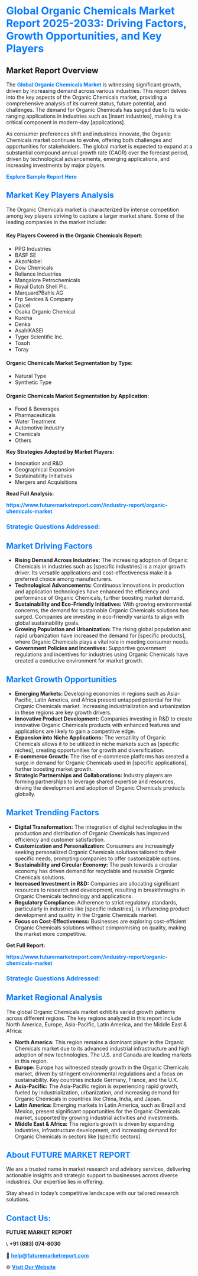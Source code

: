 <h1 style="color: #007BFF;">Global Organic Chemicals Market Report 2025-2033: Driving Factors, Growth Opportunities, and Key Players</h1>

<section id="overview">
<h2>Market Report Overview</h2>
<p>The <a href="https://www.futuremarketreport.com//industry-report/organic-chemicals-market" style="color: #007BFF; text-decoration: none;"><strong>Global Organic Chemicals Market</strong></a> is witnessing significant growth, driven by increasing demand across various industries. This report delves into the key aspects of the Organic Chemicals market, providing a comprehensive analysis of its current status, future potential, and challenges. The demand for Organic Chemicals has surged due to its wide-ranging applications in industries such as [insert industries], making it a critical component in modern-day [applications].</p>
<p>As consumer preferences shift and industries innovate, the Organic Chemicals market continues to evolve, offering both challenges and opportunities for stakeholders. The global market is expected to expand at a substantial compound annual growth rate (CAGR) over the forecast period, driven by technological advancements, emerging applications, and increasing investments by major players.</p>
</section>

<section id="overview">
<p><a href="https://www.futuremarketreport.com//request-sample/reportId=84915" style="color: #007BFF; text-decoration: none;"><strong>Explore Sample Report Here</strong></a></p>
</section>

<section id="key-players">
<h2 style="color: #007BFF;">Market Key Players Analysis</h2>
<p>The Organic Chemicals market is characterized by intense competition among key players striving to capture a larger market share. Some of the leading companies in the market include:</p>
<h4>Key Players Covered in the Organic Chemicals Report:</h4>
<ul><li>PPG Industries</li><li>BASF SE</li><li>AkzoNobel</li><li>Dow Chemicals</li><li>Reliance Industries</li><li>Mangalore Petrochemicals</li><li>Royal Dutch Shell Plc.</li><li>Marquard?Bahls AG</li><li>Frp Sevices &amp; Company</li><li>Daicel</li><li>Osaka Organic Chemical</li><li>Kureha</li><li>Denka</li><li>AsahiKASEI</li><li>Tyger Scientific Inc.</li><li>Tosoh</li><li>Toray</li></ul>
<h4>Organic Chemicals Market Segmentation by Type:</h4>
<ul><li>Natural Type</li><li>Synthetic Type</li></ul>

<h4>Organic Chemicals Market Segmentation by Application:</h4>
<ul><li>Food &amp; Beverages</li><li>Pharmaceuticals</li><li>Water Treatment</li><li>Automotive Industry</li><li>Chemicals</li><li>Others</li></ul>
<p><strong>Key Strategies Adopted by Market Players:</strong></p>
<ul>
<li>Innovation and R&D</li>
<li>Geographical Expansion</li>
<li>Sustainability Initiatives</li>
<li>Mergers and Acquisitions</li>
</ul>
</section>

<section>
<p><strong>Read Full Analysis: </strong></p><a href="https://www.futuremarketreport.com//industry-report/organic-chemicals-market" style="color: #007BFF; text-decoration: none;"><strong>https://www.futuremarketreport.com//industry-report/organic-chemicals-market</strong></a>
<h3 style="color: #007BFF;">Strategic Questions Addressed:</h3>
</section>

<section id="driving-factors">
<h2 style="color: #007BFF;">Market Driving Factors</h2>
<ul>
<li><strong>Rising Demand Across Industries:</strong> The increasing adoption of Organic Chemicals in industries such as [specific industries] is a major growth driver. Its versatile applications and cost-effectiveness make it a preferred choice among manufacturers.</li>
<li><strong>Technological Advancements:</strong> Continuous innovations in production and application technologies have enhanced the efficiency and performance of Organic Chemicals, further boosting market demand.</li>
<li><strong>Sustainability and Eco-Friendly Initiatives:</strong> With growing environmental concerns, the demand for sustainable Organic Chemicals solutions has surged. Companies are investing in eco-friendly variants to align with global sustainability goals.</li>
<li><strong>Growing Population and Urbanization:</strong> The rising global population and rapid urbanization have increased the demand for [specific products], where Organic Chemicals plays a vital role in meeting consumer needs.</li>
<li><strong>Government Policies and Incentives:</strong> Supportive government regulations and incentives for industries using Organic Chemicals have created a conducive environment for market growth.</li>
</ul>
</section>

<section id="growth-opportunities">
<h2 style="color: #007BFF;">Market Growth Opportunities</h2>
<ul>
<li><strong>Emerging Markets:</strong> Developing economies in regions such as Asia-Pacific, Latin America, and Africa present untapped potential for the Organic Chemicals market. Increasing industrialization and urbanization in these regions are key growth drivers.</li>
<li><strong>Innovative Product Development:</strong> Companies investing in R&D to create innovative Organic Chemicals products with enhanced features and applications are likely to gain a competitive edge.</li>
<li><strong>Expansion into Niche Applications:</strong> The versatility of Organic Chemicals allows it to be utilized in niche markets such as [specific niches], creating opportunities for growth and diversification.</li>
<li><strong>E-commerce Growth:</strong> The rise of e-commerce platforms has created a surge in demand for Organic Chemicals used in [specific applications], further boosting market growth.</li>
<li><strong>Strategic Partnerships and Collaborations:</strong> Industry players are forming partnerships to leverage shared expertise and resources, driving the development and adoption of Organic Chemicals products globally.</li>
</ul>
</section>

<section id="trending-factors">
<h2 style="color: #007BFF;">Market Trending Factors</h2>
<ul>
<li><strong>Digital Transformation:</strong> The integration of digital technologies in the production and distribution of Organic Chemicals has improved efficiency and customer satisfaction.</li>
<li><strong>Customization and Personalization:</strong> Consumers are increasingly seeking personalized Organic Chemicals solutions tailored to their specific needs, prompting companies to offer customizable options.</li>
<li><strong>Sustainability and Circular Economy:</strong> The push towards a circular economy has driven demand for recyclable and reusable Organic Chemicals solutions.</li>
<li><strong>Increased Investment in R&D:</strong> Companies are allocating significant resources to research and development, resulting in breakthroughs in Organic Chemicals technology and applications.</li>
<li><strong>Regulatory Compliance:</strong> Adherence to strict regulatory standards, particularly in industries like [specific industries], is influencing product development and quality in the Organic Chemicals market.</li>
<li><strong>Focus on Cost-Effectiveness:</strong> Businesses are exploring cost-efficient Organic Chemicals solutions without compromising on quality, making the market more competitive.</li>
</ul>
</section>

<section>
<p><strong>Get Full Report: </strong></p><a href="https://www.futuremarketreport.com//industry-report/organic-chemicals-market" style="color: #007BFF; text-decoration: none;"><strong>https://www.futuremarketreport.com//industry-report/organic-chemicals-market</strong></a>
<h3 style="color: #007BFF;">Strategic Questions Addressed:</h3>
</section>


<section id="regional-analysis">
<h2 style="color: #007BFF;">Market Regional Analysis</h2>
<p>The global Organic Chemicals market exhibits varied growth patterns across different regions. The key regions analyzed in this report include North America, Europe, Asia-Pacific, Latin America, and the Middle East & Africa:</p>
<ul>
<li><strong>North America:</strong> This region remains a dominant player in the Organic Chemicals market due to its advanced industrial infrastructure and high adoption of new technologies. The U.S. and Canada are leading markets in this region.</li>
<li><strong>Europe:</strong> Europe has witnessed steady growth in the Organic Chemicals market, driven by stringent environmental regulations and a focus on sustainability. Key countries include Germany, France, and the U.K.</li>
<li><strong>Asia-Pacific:</strong> The Asia-Pacific region is experiencing rapid growth, fueled by industrialization, urbanization, and increasing demand for Organic Chemicals in countries like China, India, and Japan.</li>
<li><strong>Latin America:</strong> Emerging markets in Latin America, such as Brazil and Mexico, present significant opportunities for the Organic Chemicals market, supported by growing industrial activities and investments.</li>
<li><strong>Middle East & Africa:</strong> The region’s growth is driven by expanding industries, infrastructure development, and increasing demand for Organic Chemicals in sectors like [specific sectors].</li>
</ul>
</section>

<footer>
<h2 style="color: #007BFF;">About FUTURE MARKET REPORT</h2>
<p>We are a trusted name in market research and advisory services, delivering actionable insights and strategic support to businesses across diverse industries. Our expertise lies in offering:</p>

<p>Stay ahead in today’s competitive landscape with our tailored research solutions.</p>

<h2 style="color: #007BFF;">Contact Us:</h2>
<p><strong>FUTURE MARKET REPORT</strong></p>
<p>📞 <strong>+91 (883) 074-8030</strong></p>
<p>📧 <strong><a href="mailto:help@futuremarketreport.com" style="color: #007BFF;">help@futuremarketreport.com</a></strong></p>
<p>🌐 <strong><a href="https://www.futuremarketreport.com/" style="color: #007BFF;">Visit Our Website</a></strong></p>
</footer>